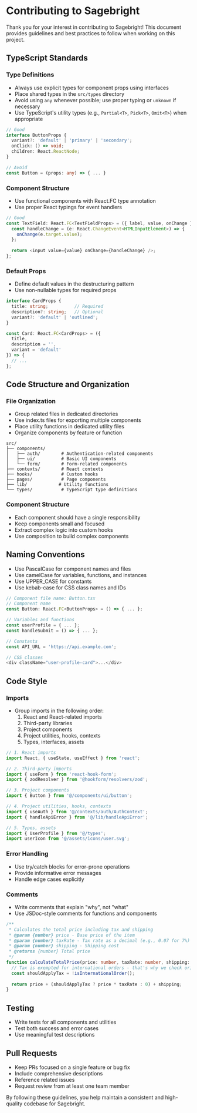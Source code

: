 
# Contributing to Sagebright

Thank you for your interest in contributing to Sagebright! This document provides guidelines and best practices to follow when working on this project.

## TypeScript Standards

### Type Definitions

- Always use explicit types for component props using interfaces
- Place shared types in the `src/types` directory
- Avoid using `any` whenever possible; use proper typing or `unknown` if necessary
- Use TypeScript's utility types (e.g., `Partial<T>`, `Pick<T>`, `Omit<T>`) when appropriate

```typescript
// Good
interface ButtonProps {
  variant?: 'default' | 'primary' | 'secondary';
  onClick: () => void;
  children: React.ReactNode;
}

// Avoid
const Button = (props: any) => { ... }
```

### Component Structure

- Use functional components with React.FC type annotation
- Use proper React typings for event handlers

```typescript
// Good
const TextField: React.FC<TextFieldProps> = ({ label, value, onChange }) => {
  const handleChange = (e: React.ChangeEvent<HTMLInputElement>) => {
    onChange(e.target.value);
  };
  
  return <input value={value} onChange={handleChange} />;
};
```

### Default Props

- Define default values in the destructuring pattern
- Use non-nullable types for required props

```typescript
interface CardProps {
  title: string;          // Required
  description?: string;   // Optional
  variant?: 'default' | 'outlined';
}

const Card: React.FC<CardProps> = ({ 
  title, 
  description = '', 
  variant = 'default' 
}) => {
  // ...
};
```

## Code Structure and Organization

### File Organization

- Group related files in dedicated directories
- Use index.ts files for exporting multiple components
- Place utility functions in dedicated utility files
- Organize components by feature or function

```
src/
├── components/
│   ├── auth/        # Authentication-related components
│   ├── ui/          # Basic UI components
│   └── form/        # Form-related components
├── contexts/        # React contexts
├── hooks/           # Custom hooks
├── pages/           # Page components
├── lib/            # Utility functions
└── types/           # TypeScript type definitions
```

### Component Structure

- Each component should have a single responsibility
- Keep components small and focused
- Extract complex logic into custom hooks
- Use composition to build complex components

## Naming Conventions

- Use PascalCase for component names and files
- Use camelCase for variables, functions, and instances
- Use UPPER_CASE for constants
- Use kebab-case for CSS class names and IDs

```typescript
// Component file name: Button.tsx
// Component name
const Button: React.FC<ButtonProps> = () => { ... };

// Variables and functions
const userProfile = { ... };
const handleSubmit = () => { ... };

// Constants
const API_URL = 'https://api.example.com';

// CSS classes
<div className="user-profile-card">...</div>
```

## Code Style

### Imports

- Group imports in the following order:
  1. React and React-related imports
  2. Third-party libraries
  3. Project components
  4. Project utilities, hooks, contexts
  5. Types, interfaces, assets

```typescript
// 1. React imports
import React, { useState, useEffect } from 'react';

// 2. Third-party imports
import { useForm } from 'react-hook-form';
import { zodResolver } from '@hookform/resolvers/zod';

// 3. Project components
import { Button } from '@/components/ui/button';

// 4. Project utilities, hooks, contexts
import { useAuth } from '@/contexts/auth/AuthContext';
import { handleApiError } from '@/lib/handleApiError';

// 5. Types, assets
import { UserProfile } from '@/types';
import userIcon from '@/assets/icons/user.svg';
```

### Error Handling

- Use try/catch blocks for error-prone operations
- Provide informative error messages
- Handle edge cases explicitly

### Comments

- Write comments that explain "why", not "what"
- Use JSDoc-style comments for functions and components

```typescript
/**
 * Calculates the total price including tax and shipping
 * @param {number} price - Base price of the item
 * @param {number} taxRate - Tax rate as a decimal (e.g., 0.07 for 7%)
 * @param {number} shipping - Shipping cost
 * @returns {number} Total price
 */
function calculateTotalPrice(price: number, taxRate: number, shipping: number): number {
  // Tax is exempted for international orders - that's why we check origin
  const shouldApplyTax = !isInternationalOrder();
  
  return price + (shouldApplyTax ? price * taxRate : 0) + shipping;
}
```

## Testing

- Write tests for all components and utilities
- Test both success and error cases
- Use meaningful test descriptions

## Pull Requests

- Keep PRs focused on a single feature or bug fix
- Include comprehensive descriptions
- Reference related issues
- Request review from at least one team member

By following these guidelines, you help maintain a consistent and high-quality codebase for Sagebright.
